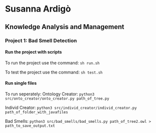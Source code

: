 # Susanna Ardigò

## Knowledge Analysis and Management

### Project 1: Bad Smell Detection

#### Run the project with scripts
To run the project use the command:
    `sh run.sh`
    
To test  the project use the command:
    `sh test.sh`
    
 #### Run single files
    
To run seperately:
Ontology Creator: `python3 src/onto_creator/onto_creator.py path_of_tree.py`

Individ Creator: `python3 src/individ_creator/individ_creator.py path_of_folder_with_javafiles`

Bad Smells: `python3 src/bad_smells/bad_smells.py path_of_tree2.owl > path_to_save_output.txt`
